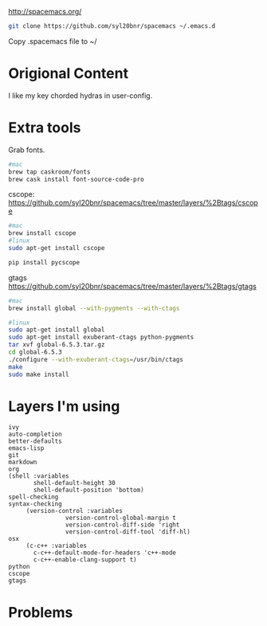 http://spacemacs.org/

```bash
git clone https://github.com/syl20bnr/spacemacs ~/.emacs.d
```

Copy .spacemacs file to ~/

# Origional Content
I like my key chorded hydras in user-config.

# Extra tools
Grab fonts.
```bash
#mac
brew tap caskroom/fonts
brew cask install font-source-code-pro
```

cscope: https://github.com/syl20bnr/spacemacs/tree/master/layers/%2Btags/cscope
```bash
#mac
brew install cscope 
#linux
sudo apt-get install cscope 

pip install pycscope
```

gtags https://github.com/syl20bnr/spacemacs/tree/master/layers/%2Btags/gtags
```bash
#mac
brew install global --with-pygments --with-ctags 

#linux
sudo apt-get install global
sudo apt-get install exuberant-ctags python-pygments
tar xvf global-6.5.3.tar.gz
cd global-6.5.3
./configure --with-exuberant-ctags=/usr/bin/ctags
make
sudo make install
```

# Layers I'm using
```
ivy
auto-completion
better-defaults
emacs-lisp
git
markdown
org
(shell :variables
       shell-default-height 30
       shell-default-position 'bottom)
spell-checking
syntax-checking
     (version-control :variables
                version-control-global-margin t
                version-control-diff-side 'right
                version-control-diff-tool 'diff-hl)
osx
     (c-c++ :variables
       c-c++-default-mode-for-headers 'c++-mode
       c-c++-enable-clang-support t)
python
cscope
gtags
```

# Problems

